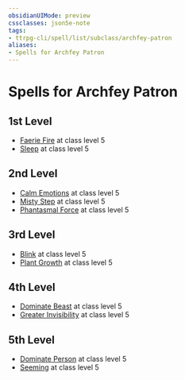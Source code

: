 ```yaml
---
obsidianUIMode: preview
cssclasses: json5e-note
tags:
- ttrpg-cli/spell/list/subclass/archfey-patron
aliases:
- Spells for Archfey Patron
---
```

# Spells for Archfey Patron

## 1st Level

- [Faerie Fire](Інструменти%20ДМ/CLI/spells/faerie-fire-xphb.md "XPHB") at class level 5
- [Sleep](Інструменти%20ДМ/CLI/spells/sleep-xphb.md "XPHB") at class level 5

## 2nd Level

- [Calm Emotions](Інструменти%20ДМ/CLI/spells/calm-emotions-xphb.md "XPHB") at class level 5
- [Misty Step](Інструменти%20ДМ/CLI/spells/misty-step-xphb.md "XPHB") at class level 5
- [Phantasmal Force](Інструменти%20ДМ/CLI/spells/phantasmal-force-xphb.md "XPHB") at class level 5

## 3rd Level

- [Blink](Інструменти%20ДМ/CLI/spells/blink-xphb.md "XPHB") at class level 5
- [Plant Growth](Інструменти%20ДМ/CLI/spells/plant-growth-xphb.md "XPHB") at class level 5

## 4th Level

- [Dominate Beast](Інструменти%20ДМ/CLI/spells/dominate-beast-xphb.md "XPHB") at class level 5
- [Greater Invisibility](Інструменти%20ДМ/CLI/spells/greater-invisibility-xphb.md "XPHB") at class level 5

## 5th Level

- [Dominate Person](Інструменти%20ДМ/CLI/spells/dominate-person-xphb.md "XPHB") at class level 5
- [Seeming](Інструменти%20ДМ/CLI/spells/seeming-xphb.md "XPHB") at class level 5